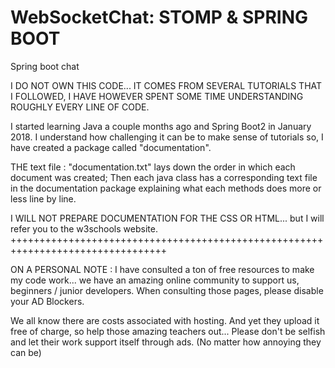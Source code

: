 # WebSocketChat: STOMP & SPRING BOOT
Spring boot chat

I DO NOT OWN THIS CODE... IT COMES FROM SEVERAL TUTORIALS THAT I FOLLOWED, I HAVE HOWEVER SPENT SOME TIME UNDERSTANDING ROUGHLY EVERY LINE OF CODE.

I started learning Java a couple months ago and Spring Boot2 in January 2018. I understand how challenging it can be to make sense of tutorials so, I have created a package called "documentation". 

THE text file : "documentation.txt" lays down the order in which each document was created; Then each java class has a corresponding text file in the documentation package explaining what each methods does more or less line by line.

I WILL NOT PREPARE DOCUMENTATION FOR THE CSS OR HTML... but I will refer you to the w3schools website.
+++++++++++++++++++++++++++++++++++++++++++++++++++++++++++++++++++++++++++++++++

ON A PERSONAL NOTE : I have consulted a ton of free resources to make my code work... we have an amazing online community to support 
us, beginners / junior developers. When consulting those pages, please disable your AD Blockers.

We all know there are costs associated with hosting. And yet they upload it free of charge, so help those amazing teachers out... Please don't be selfish and let their work support itself through ads. (No matter how annoying they can be)

